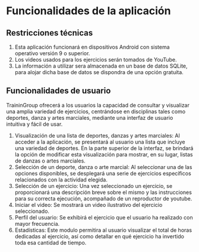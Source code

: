 <h1>Funcionalidades de la aplicación</h1>
<h2>Restricciones técnicas</h2>
<ol>
    <li>Esta aplicación funcionará en dispositivos Android con sistema operativo versión 9 o superior.</li>
    <li>Los videos usados para los ejercicios serán tomados de YouTube.</li>
    <li>La información a utilizar sera almacenada en un base de datos SQLite, para alojar dicha base de datos se dispondra de una opción gratuita.</li>
</ol>
<h2>Funcionalidades de usuario</h2>
<p>TraininGroup ofrecerá a los usuarios la capacidad de consultar y visualizar una amplia variedad de ejercicios, centrándose en disciplinas tales como deportes, danza y artes marciales, mediante una interfaz de usuario intuitiva y fácil de usar.</p>
<ol>
    <li>Visualización de una lista de deportes, danzas y artes marciales: Al acceder a la aplicación, se presentará al usuario una lista que incluye una variedad de deportes. En la parte superior de la interfaz, se brindará la opción de modificar esta visualización para mostrar, en su lugar, listas de danzas o artes marciales.</li>
    <li>Selección de un deporte, danza o arte marcial: Al seleccionar una de las opciones disponibles, se desplegará una serie de ejercicios específicos relacionados con la actividad elegida.</li>
    <li>Selección de un ejercicio: Una vez seleccionado un ejercicio, se proporcionará una descripción breve sobre el mismo y las instrucciones para su correcta ejecución, acompañado de un reproductor de youtube.</li>
    <li>Iniciar el video: Se mostrará un video ilustrativo del ejercicio seleccionado.</li>
    <li>Perfil del usuario: Se exhibirá el ejercicio que el usuario ha realizado con mayor frecuencia.</li>
    <li>Estadísticas: Este modulo permitira al usuario visualizar el total de horas dedicadas al ejercicio, así como detallar en qué ejercicio ha invertido toda esa cantidad de tiempo.</li>
</ol>